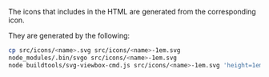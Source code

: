 The icons that includes in the HTML are generated from the corresponding icon.

They are generated by the following:

```bash
cp src/icons/<name>.svg src/icons/<name>-1em.svg
node_modules/.bin/svgo src/icons/<name>-1em.svg
node buildtools/svg-viewbox-cmd.js src/icons/<name>-1em.svg 'height=1em'
```
